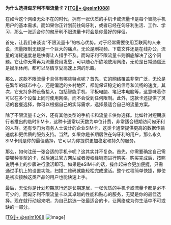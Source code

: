 **为什么选择匈牙利不限流量卡？[[TG💪+ @esim1088](https://t.me/s/esim1088)]**

在如今这个网络无处不在的时代，拥有一张优质的手机卡或流量卡是每个智能手机用户的基本需求。而如果你正计划前往匈牙利，或者已经在匈牙利生活、工作、学习，那么一张适合你的匈牙利不限流量卡将会是你最好的伴侣。

首先，让我们来谈谈“不限流量卡”的核心优势。对于经常需要使用互联网的人来说，流量限制无疑是一个巨大的痛点。无论是刷视频、下载文件还是在线办公，流量的消耗速度总是快得让人措手不及。而匈牙利不限流量卡则彻底解决了这个问题。它让你无需再为流量费用发愁，可以随心所欲地使用网络，无论是日常通信还是娱乐休闲，都可以尽情享受高速上网的乐趣。

那么，这款不限流量卡具体有哪些特点呢？首先，它的网络覆盖非常广泛，无论是在繁华的城市中心，还是偏远的乡村地区，都能保证稳定的信号和流畅的速度。其次，它支持多种设备接入，包括智能手机、平板电脑、笔记本电脑等，这意味着你可以在多个设备上同时使用网络，而不会受到任何限制。此外，这款卡还提供了灵活的套餐选择，你可以根据自己的实际需求，选择最适合自己的流量方案。

除了不限流量卡之外，还有其他类型的手机卡和流量卡供你选择。比如针对短期旅行者推出的临时SIM卡，这种卡通常以天数为单位计费，非常适合短期访问匈牙利的人群。还有专门为商务人士设计的企业SIM卡，这类卡通常提供更高的数据传输速度和更优质的服务支持。当然，如果你是长期居住在匈牙利的用户，那么永久SIM卡则是你的最佳选择，它可以为你提供更加稳定和持久的服务。

那么，如何注册一张合适的手机卡呢？这其实并不复杂。首先，你需要确定自己需要哪种类型的卡，然后通过官方网站或者授权经销商进行购买。购买完成后，按照说明书上的步骤进行激活即可。如果是eSIM卡的话，操作起来会更加便捷，只需通过手机上的设置功能，扫描二维码就能轻松完成激活。整个过程简单快捷，即使是初次接触这类产品的用户也能快速上手。

最后，无论你是计划短期旅行还是长期定居，一张优质的手机卡或流量卡都是必不可少的。而匈牙利不限流量卡以其卓越的性能和贴心的服务，无疑是你的最佳选择。现在就行动起来吧，为自己挑选一张最适合的卡，让网络成为你生活中不可或缺的一部分。

[[TG💪+ @esim1088](https://t.me/s/esim1088) ![Image](https://i.postimg.cc/4NQfJmqS/Snipaste-2025-05-13-00-14-12.png)]